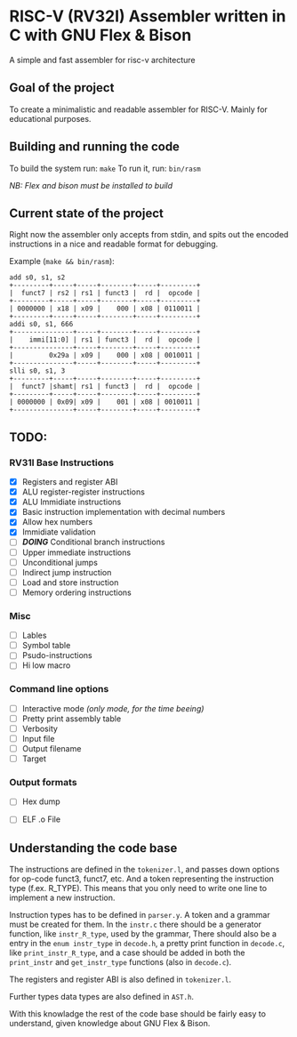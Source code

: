 
# RISC-V (RV32I) Assembler written in C with GNU Flex & Bison

A simple and fast assembler for risc-v architecture

## Goal of the project

To create a minimalistic and readable assembler for RISC-V.
Mainly for educational purposes.

## Building and running the code

To build the system run: `make`
To run it, run: `bin/rasm`

*NB: Flex and bison must be installed to build*

## Current state of the project

Right now the assembler only accepts from stdin, and spits
out the encoded instructions in a nice and readable format
for debugging.

Example (`make && bin/rasm`):
```
add s0, s1, s2
+---------+-----+-----+--------+-----+---------+
|  funct7 | rs2 | rs1 | funct3 |  rd |  opcode |
+---------+-----+-----+--------+-----+---------+
| 0000000 | x18 | x09 |    000 | x08 | 0110011 |
+---------+-----+-----+--------+-----+---------+
addi s0, s1, 666
+---------------+-----+--------+-----+---------+
|    immi[11:0] | rs1 | funct3 |  rd |  opcode |
+---------------+-----+--------+-----+---------+
|         0x29a | x09 |    000 | x08 | 0010011 |
+---------------+-----+--------+-----+---------+
slli s0, s1, 3
+---------+-----+-----+--------+-----+---------+
|  funct7 |shamt| rs1 | funct3 |  rd |  opcode |
+---------+-----+-----+--------+-----+---------+
| 0000000 | 0x09| x09 |    001 | x08 | 0010011 |
+---------------+-----+--------+-----+---------+
```

## TODO:

### RV31I Base Instructions

 - [x] Registers and register ABI
 - [x] ALU register-register instructions
 - [x] ALU Immidiate instructions
 - [x] Basic instruction implementation with decimal numbers
 - [x] Allow hex numbers
 - [x] Immidiate validation
 - [ ] ***DOING*** Conditional branch instructions
 - [ ] Upper immediate instructions
 - [ ] Unconditional jumps
 - [ ] Indirect jump instruction
 - [ ] Load and store instruction
 - [ ] Memory ordering instructions

### Misc

 - [ ] Lables
 - [ ] Symbol table
 - [ ] Psudo-instructions
 - [ ] Hi low macro

### Command line options

 - [ ] Interactive mode *(only mode, for the time beeing)*
 - [ ] Pretty print assembly table
 - [ ] Verbosity
 - [ ] Input file
 - [ ] Output filename
 - [ ] Target

### Output formats
 - [ ] Hex dump
 - [ ] ELF .o File


## Understanding the code base

The instructions are defined in the `tokenizer.l`, and passes down options for op-code
funct3, funct7, etc. And a token representing the instruction type (f.ex. R_TYPE).
This means that you only need to write one line to implement a new instruction.

Instruction types has to be defined in `parser.y`. A token and a grammar must be created for them.
In the `instr.c` there should be a generator function, like `instr_R_type`, used by the grammar,
There should also be a entry in the `enum instr_type` in `decode.h`, a pretty print function in
`decode.c`, like `print_instr_R_type`, and a case should be added in both the `print_instr` and
`get_instr_type` functions (also in `decode.c`).

The registers and register ABI is also defined in `tokenizer.l`.

Further types data types are also defined in `AST.h`.

With this knowladge the rest of the code base should be fairly easy to understand,
given knowledge about GNU Flex & Bison.
